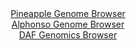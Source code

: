 <div id="Pineapple_Genome_Browser" align="center">
  <a href="https://igv.org/app/?sessionURL=blob:zZNdb5swGEb_i6VWm0TAhpAEpGqiSZNWybp8lGVtVSEHDDgBm9oONIny3.dVm3azSs3FpklcmFcGP8_hcAA1EZJyBnxgm8g1EQIGkDlvFrisCnKLSyKBn.JCEgMIkhJBWEyAfwAplgqH84l.Mleqkr5lUVW1SswybkrHxCXec4Ybaca8tPq8KPCKC6y4kNalwDW3aFa3GrLCVWXqsx3TtRKssIWLKudMcqsiLIsa_b7o1yjKCOMlicptoehrgEjn0RkTM8WfguUiiGMi5ZjsbpKLYHwTfHWuwodRp_8Qfrlehp3l.YJmDKutIBf8rl4nZ_ZwOp3kQXpmX2I53DTrOIB31FvNzpzB.dVLRQWRF6iLek7ba3ddDYeyhLz8T731RU_s7oqsWc91.fw.HPYJu1s.c6oRMG_6wlDzRvejAQoeb7UPIM5F10fQcGDHcO1O68cS9QwIPU1IcAr8xycDKIHjjd7.eABqV2lrgCTP21eBDMBFQgTwWx6EXeR5ttvutqHnoaNxAFtR_D28w3DudaEd2HYnSmmhtNJJJFklTcyYWcepme1P5Lmp2kE6mIfJaLIpt8.D2ee.pjnbN.LbqPemSfrw14.oq74n0z9x7z1BTLU6VbiejR7Wzv10BNX17mo3Wef617sc54N9cZv9EVBH1z0NTspFiZXeryf69qdxNRYUM6UHNZV0RQuqdkvNkTfAR7ajxQUxL7g2EYhs9QEa0EAu_PhbUOf4dPwO">Pineapple Genome Browser</a>
</div>
<div id="Alphonso_Genome_Browser" align="center">
  <a href="https://igv.org/app/?sessionURL=blob:zZJba9swGIb_i6BlA8eW7TiODWWkiZM1h27ETdIDxSi27IjKkiMpdtOQ_z61bOymg.ZiY6AL6UOH93v0HECNhSScgRA4pu2Ztg0MIDe8iVFZUXyNSixBmCMqsQEEzrHALMUgPIAcSYUW86k.uVGqkqFlEVW1SsQKbkrXRCV64Qw10kx5afU5pWjNBVJcSOtSoJpbpKhbDV6jqjL1267pWRlSyEK02nAmuVVhViSNvi_5VUoKzHiJk3JHFXkLkOg8OmNm5uhLbxX30hRLOcH7q.yiN7nqLd1ocT_q9O8X376uFp3VeUwKhtRO4IvZON5F6s4jsB5k0_5qGd1Af9t1VbQ4cwfn0XNFBJYXtm933XbQ7vgaDGEZfv6fetaDnNj3XXtw5gxvo.txTZ_m.H6bjShqvnvT8TxL_9D50QCUpzttAkg3wg9taLiwY3hOp_U6tbsGhIHmIzgB4cOjAZRA6ZPe_nAAal9pX4DE292bOgbgIsMChK0AQt8OAsdr.20YBPbROICdoH8P7nAxD3zo9Bynk.SEKi1zlkhWSRMxZtZpbhYvJ9J0R3Bg03WzzOlNHfduo.jp5sy51IT3kTd.36SuZqCff_tE3exHUv0T9z4SxFTrU4UbX9F4OGOzhngzKFfLGHmj6rrMJ8X7ur3iOQ1NzkWJlN6vK3r507gaCYKY0oWaSLImlKj9SlPkDQhtx9XigpRTrk0Eolh_ggY0bA9._i2oe3w8_gA-">Alphonso Genome Browser</a>
</div>


<div id="DAF_Genomics_Browser" align="center">
  <a href="https://igv.org/app/?sessionURL=blob:tZHtatswFIbvRdD.sh3LduLaEIa3ZlvmNqHNPHctJZzZx7GpZLmSvDQNufcJr2OwUcagBUkccT7eV3r25DtK1YiWxMRz6NihlFhE1WK7At4xXABHReIKmEKLSKxQYlsgifekAqUhuzwznbXWnYpHoxIqe4Ot4E2hHOU70NlK9LpGU2p7DnB4FC1slVMIboo1jIB1tWiVGEFRoFK2O.qw3ay3YI5fufUwEte8Z7oZVNfGhDFWOhUYt01b4sM_jLyCslnNmyRfJUN_irt5OU3SefLFn2XXHybvrrPlxzyb5MerZtOC7iVOS7YIFkfe292Yb9N0_pibeBWVeQ3sbrk5P_JPj2cPXSNRTWlIT_wg8v2QHCzCRNEbDKSoJY1pYIXeieUFgf0U.uOJ.QcpGhLf3FpESyjuTPnNnuhdZ2ARhff9wM0iQpYoSWxHrhvSKPLGQRi4UUQP1p70kr0wzffZZRS6XuJ5E.cbcKNfNWz4QiP0d_KlUP4x2ez_RRXO3E_hZ3TTr3S3LO5Pu7OLiyuWJ1hmz2CyyLPPqoTkoE3q5_UJCjCjxrHVv6n4h9vDDw--">DAF Genomics Browser</a>
</div>

